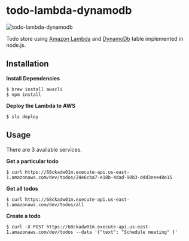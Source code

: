 # todo-lambda-dynamodb

![todo-lambda-dynamodb](../master/Lambda-and-DynamoDB.png?raw=true)

Todo store using [Amazon Lambda](http://aws.amazon.com/lambda/) and [DynamoDb](https://aws.amazon.com/dynamodb/) table implemented in node.js.

## Installation

**Install Dependencies**

```
$ brew install awscli
$ npm install
```

 **Deploy the Lambda to AWS**

```
$ sls deploy
```
## Usage

There are 3 available services.

 **Get a particular todo**
```
$ curl https://68ckadw01m.execute-api.us-east-1.amazonaws.com/dev/todos/24e6cba7-e18b-4dad-90b3-ddd3eee48e15

```

 **Get all todos**
```
$ curl https://68ckadw01m.execute-api.us-east-1.amazonaws.com/dev/todos/all

```

  **Create a todo**
```
$ curl -X POST https://68ckadw01m.execute-api.us-east-1.amazonaws.com/dev/todos --data '{"text": "Schedule meeting" }'

```
